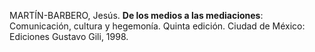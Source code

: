MARTÍN-BARBERO, Jesús. **De los medios a las mediaciones**: Comunicación, cultura y hegemonía. Quinta edición. Ciudad de México: Ediciones Gustavo Gili, 1998.